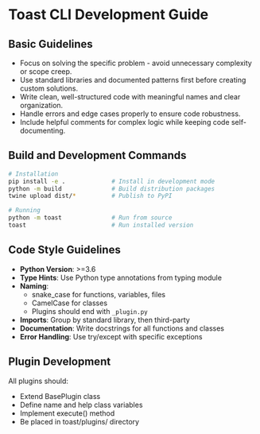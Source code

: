# Toast CLI Development Guide

## Basic Guidelines
- Focus on solving the specific problem - avoid unnecessary complexity or scope creep.
- Use standard libraries and documented patterns first before creating custom solutions.
- Write clean, well-structured code with meaningful names and clear organization.
- Handle errors and edge cases properly to ensure code robustness.
- Include helpful comments for complex logic while keeping code self-documenting.

## Build and Development Commands
```bash
# Installation
pip install -e .             # Install in development mode
python -m build              # Build distribution packages
twine upload dist/*          # Publish to PyPI

# Running
python -m toast              # Run from source
toast                        # Run installed version
```

## Code Style Guidelines
- **Python Version**: >=3.6
- **Type Hints**: Use Python type annotations from typing module
- **Naming**:
  - snake_case for functions, variables, files
  - CamelCase for classes
  - Plugins should end with `_plugin.py`
- **Imports**: Group by standard library, then third-party
- **Documentation**: Write docstrings for all functions and classes
- **Error Handling**: Use try/except with specific exceptions

## Plugin Development
All plugins should:
- Extend BasePlugin class
- Define name and help class variables
- Implement execute() method
- Be placed in toast/plugins/ directory
